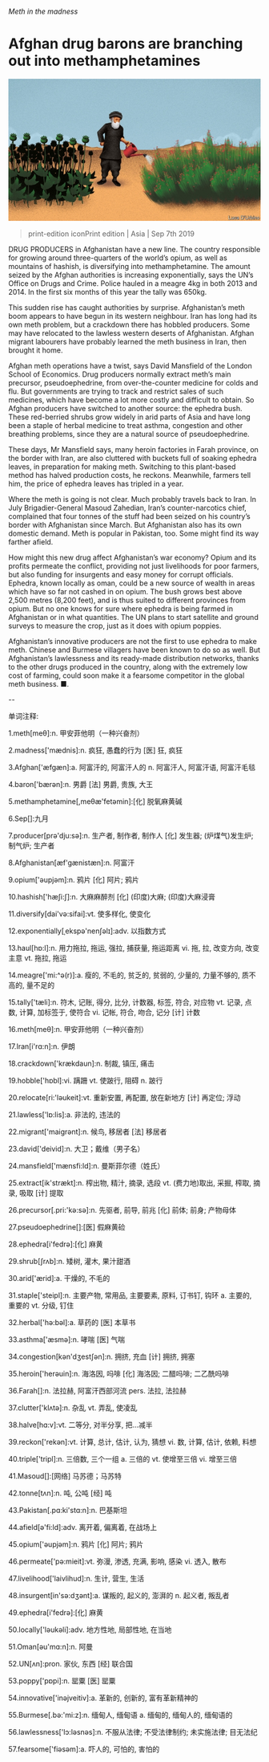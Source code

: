 ###### Meth in the madness

# Afghan drug barons are branching out into methamphetamines 

![image](images/20190907_ASD002_0.jpg) 

> print-edition iconPrint edition | Asia | Sep 7th 2019 

DRUG PRODUCERS in Afghanistan have a new line. The country responsible for growing around three-quarters of the world’s opium, as well as mountains of hashish, is diversifying into methamphetamine. The amount seized by the Afghan authorities is increasing exponentially, says the UN’s Office on Drugs and Crime. Police hauled in a meagre 4kg in both 2013 and 2014. In the first six months of this year the tally was 650kg. 

This sudden rise has caught authorities by surprise. Afghanistan’s meth boom appears to have begun in its western neighbour. Iran has long had its own meth problem, but a crackdown there has hobbled producers. Some may have relocated to the lawless western deserts of Afghanistan. Afghan migrant labourers have probably learned the meth business in Iran, then brought it home. 

Afghan meth operations have a twist, says David Mansfield of the London School of Economics. Drug producers normally extract meth’s main precursor, pseudoephedrine, from over-the-counter medicine for colds and flu. But governments are trying to track and restrict sales of such medicines, which have become a lot more costly and difficult to obtain. So Afghan producers have switched to another source: the ephedra bush. These red-berried shrubs grow widely in arid parts of Asia and have long been a staple of herbal medicine to treat asthma, congestion and other breathing problems, since they are a natural source of pseudoephedrine. 

These days, Mr Mansfield says, many heroin factories in Farah province, on the border with Iran, are also cluttered with buckets full of soaking ephedra leaves, in preparation for making meth. Switching to this plant-based method has halved production costs, he reckons. Meanwhile, farmers tell him, the price of ephedra leaves has tripled in a year. 

Where the meth is going is not clear. Much probably travels back to Iran. In July Brigadier-General Masoud Zahedian, Iran’s counter-narcotics chief, complained that four tonnes of the stuff had been seized on his country’s border with Afghanistan since March. But Afghanistan also has its own domestic demand. Meth is popular in Pakistan, too. Some might find its way farther afield. 

How might this new drug affect Afghanistan’s war economy? Opium and its profits permeate the conflict, providing not just livelihoods for poor farmers, but also funding for insurgents and easy money for corrupt officials. Ephedra, known locally as oman, could be a new source of wealth in areas which have so far not cashed in on opium. The bush grows best above 2,500 metres (8,200 feet), and is thus suited to different provinces from opium. But no one knows for sure where ephedra is being farmed in Afghanistan or in what quantities. The UN plans to start satellite and ground surveys to measure the crop, just as it does with opium poppies. 

Afghanistan’s innovative producers are not the first to use ephedra to make meth. Chinese and Burmese villagers have been known to do so as well. But Afghanistan’s lawlessness and its ready-made distribution networks, thanks to the other drugs produced in the country, along with the extremely low cost of farming, could soon make it a fearsome competitor in the global meth business. ■. 

-- 

 单词注释:

1.meth[meθ]:n. 甲安菲他明（一种兴奋剂） 

2.madness['mædnis]:n. 疯狂, 愚蠢的行为 [医] 狂, 疯狂 

3.Afghan['æfgæn]:a. 阿富汗的, 阿富汗人的 n. 阿富汗人, 阿富汗语, 阿富汗毛毯 

4.baron['bærәn]:n. 男爵 [法] 男爵, 贵族, 大王 

5.methamphetamine[,meθæ'fetәmin]:[化] 脱氧麻黄碱 

6.Sep[]:九月 

7.producer[prә'dju:sә]:n. 生产者, 制作者, 制作人 [化] 发生器; (炉煤气)发生炉; 制气炉; 生产者 

8.Afghanistan[æf'gænistæn]:n. 阿富汗 

9.opium['әupjәm]:n. 鸦片 [化] 阿片; 鸦片 

10.hashish['hæʃi:ʃ]:n. 大麻麻醉剂 [化] (印度)大麻; (印度)大麻浸膏 

11.diversify[dai'vә:sifai]:vt. 使多样化, 使变化 

12.exponentially[ˌekspə'nenʃəlɪ]:adv. 以指数方式 

13.haul[hɒ:l]:n. 用力拖拉, 拖运, 强拉, 捕获量, 拖运距离 vi. 拖, 拉, 改变方向, 改变主意 vt. 拖拉, 拖运 

14.meagre['mi:^ә(r)]:a. 瘦的, 不毛的, 贫乏的, 贫弱的, 少量的, 力量不够的, 质不高的, 量不足的 

15.tally['tæli]:n. 符木, 记账, 得分, 比分, 计数器, 标签, 符合, 对应物 vt. 记录, 点数, 计算, 加标签于, 使符合 vi. 记帐, 符合, 吻合, 记分 [计] 计数 

16.meth[meθ]:n. 甲安菲他明（一种兴奋剂） 

17.Iran[i'rɑ:n]:n. 伊朗 

18.crackdown['krækdaun]:n. 制裁, 镇压, 痛击 

19.hobble['hɒbl]:vi. 蹒跚 vt. 使跛行, 阻碍 n. 跛行 

20.relocate[ri:'lәukeit]:vt. 重新安置, 再配置, 放在新地方 [计] 再定位; 浮动 

21.lawless['lɒ:lis]:a. 非法的, 违法的 

22.migrant['maigrәnt]:n. 候鸟, 移居者 [法] 移居者 

23.david['deivid]:n. 大卫；戴维（男子名） 

24.mansfield['mænsfi:ld]:n. 曼斯菲尔德（姓氏） 

25.extract[ik'strækt]:n. 榨出物, 精汁, 摘录, 选段 vt. (费力地)取出, 采掘, 榨取, 摘录, 吸取 [计] 提取 

26.precursor[.pri:'kә:sә]:n. 先驱者, 前导, 前兆 [化] 前体; 前身; 产物母体 

27.pseudoephedrine[]:[医] 假麻黄硷 

28.ephedra[i'fedrә]:[化] 麻黄 

29.shrub[ʃrʌb]:n. 矮树, 灌木, 果汁甜酒 

30.arid['ærid]:a. 干燥的, 不毛的 

31.staple['steipl]:n. 主要产物, 常用品, 主要要素, 原料, 订书钉, 钩环 a. 主要的, 重要的 vt. 分级, 钉住 

32.herbal['hә:bәl]:a. 草药的 [医] 本草书 

33.asthma['æsmә]:n. 哮喘 [医] 气喘 

34.congestion[kәn'dʒestʃәn]:n. 拥挤, 充血 [计] 拥挤, 拥塞 

35.heroin['herәuin]:n. 海洛因, 吗啡 [化] 海洛因; 二醋吗啡; 二乙酰吗啡 

36.Farah[]:n. 法拉赫, 阿富汗西部河流 pers. 法拉, 法拉赫 

37.clutter['klʌtә]:n. 杂乱 vt. 弄乱, 使凌乱 

38.halve[hɑ:v]:vt. 二等分, 对半分享, 把...减半 

39.reckon['rekәn]:vt. 计算, 总计, 估计, 认为, 猜想 vi. 数, 计算, 估计, 依赖, 料想 

40.triple['tripl]:n. 三倍数, 三个一组 a. 三倍的 vt. 使增至三倍 vi. 增至三倍 

41.Masoud[]:[网络] 马苏德；马苏特 

42.tonne[tʌn]:n. 吨, 公吨 [经] 吨 

43.Pakistan[.pɑ:ki'stɑ:n]:n. 巴基斯坦 

44.afield[ә'fi:ld]:adv. 离开着, 偏离着, 在战场上 

45.opium['әupjәm]:n. 鸦片 [化] 阿片; 鸦片 

46.permeate['pә:mieit]:vt. 弥漫, 渗透, 充满, 影响, 感染 vi. 透入, 散布 

47.livelihood['laivlihud]:n. 生计, 营生, 生活 

48.insurgent[in'sә:dʒәnt]:a. 谋叛的, 起义的, 澎湃的 n. 起义者, 叛乱者 

49.ephedra[i'fedrә]:[化] 麻黄 

50.locally['lәukәli]:adv. 地方性地, 局部性地, 在当地 

51.Oman[әu'mɑ:n]:n. 阿曼 

52.UN[ʌn]:pron. 家伙, 东西 [经] 联合国 

53.poppy['pɒpi]:n. 罂粟 [医] 罂粟 

54.innovative['inәjveitiv]:a. 革新的, 创新的, 富有革新精神的 

55.Burmese[.bә:'mi:z]:n. 缅甸人, 缅甸语 a. 缅甸的, 缅甸人的, 缅甸语的 

56.lawlessness['lɔ:ləsnəs]:n. 不服从法律; 不受法律制约; 未实施法律; 目无法纪 

57.fearsome['fiәsәm]:a. 吓人的, 可怕的, 害怕的 

